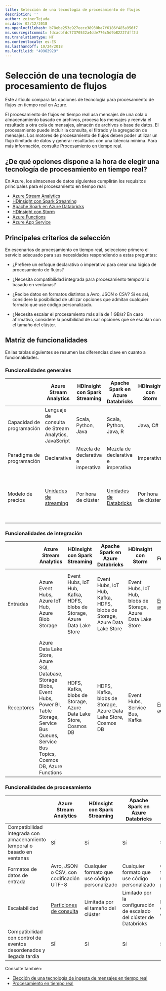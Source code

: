 ```yaml
---
title: Selección de una tecnología de procesamiento de flujos
description: ''
author: zoinerTejada
ms:date: 02/12/2018
ms.openlocfilehash: b78ebe253e927eece38930ba7f6186f485a956f7
ms.sourcegitcommit: fdcacbfdc77370532a4dde776c5d9b82227dff2d
ms.translationtype: HT
ms.contentlocale: es-ES
ms.lasthandoff: 10/24/2018
ms.locfileid: "49962929"
---
```

# <a name="choosing-a-stream-processing-technology-in-azure"></a>Selección de una tecnología de procesamiento de flujos

Este artículo compara las opciones de tecnología para procesamiento de flujos en tiempo real en Azure.

El procesamiento de flujos en tiempo real usa mensajes de una cola o almacenamiento basado en archivos, procesa los mensajes y reenvía el resultado a otra cola de mensajes, almacén de archivos o base de datos. El procesamiento puede incluir la consulta, el filtrado y la agregación de mensajes. Los motores de procesamiento de flujos deben poder utilizar un flujo ilimitado de datos y generar resultados con una latencia mínima. Para más información, consulte [Procesamiento en tiempo real](../big-data/real-time-processing.md).

## <a name="what-are-your-options-when-choosing-a-technology-for-real-time-processing"></a>¿De qué opciones dispone a la hora de elegir una tecnología de procesamiento en tiempo real?
En Azure, los almacenes de datos siguientes cumplirán los requisitos principales para el procesamiento en tiempo real:
- [Azure Stream Analytics](/azure/stream-analytics/)
- [HDInsight con Spark Streaming](/azure/hdinsight/spark/apache-spark-streaming-overview)
- [Apache Spark en Azure Databricks](/azure/azure-databricks/)
- [HDInsight con Storm](/azure/hdinsight/storm/apache-storm-overview)
- [Azure Functions](/azure/azure-functions/functions-overview)
- [Azure App Service](/azure/app-service/web-sites-create-web-jobs)

## <a name="key-selection-criteria"></a>Principales criterios de selección

En escenarios de procesamiento en tiempo real, seleccione primero el servicio adecuado para sus necesidades respondiendo a estas preguntas:

- ¿Prefiere un enfoque declarativo o imperativo para crear una lógica de procesamiento de flujos?

- ¿Necesita compatibilidad integrada para procesamiento temporal o basado en ventanas?

- ¿Recibe datos en formatos distintos a Avro, JSON o CSV? Si es así, considere la posibilidad de utilizar opciones que admitan cualquier formato que use código personalizado.

- ¿Necesita escalar el procesamiento más allá de 1 GB/s? En caso afirmativo, considere la posibilidad de usar opciones que se escalan con el tamaño del clúster. 

## <a name="capability-matrix"></a>Matriz de funcionalidades

En las tablas siguientes se resumen las diferencias clave en cuanto a funcionalidades. 

### <a name="general-capabilities"></a>Funcionalidades generales

| | Azure Stream Analytics | HDInsight con Spark Streaming | Apache Spark en Azure Databricks | HDInsight con Storm | Azure Functions | Azure App Service WebJobs |
| --- | --- | --- | --- | --- | --- | --- | 
| Capacidad de programación | Lenguaje de consulta de Stream Analytics, JavaScript | Scala, Python, Java | Scala, Python, Java, R | Java, C# | C#, F#, Node.js | C#, Node.js, PHP, Java, Python |
| Paradigma de programación | Declarativa | Mezcla de declarativa e imperativa | Mezcla de declarativa e imperativa | Imperativa | Imperativa | Imperativa |    
| Modelo de precios | [Unidades de streaming](https://azure.microsoft.com/pricing/details/stream-analytics/) | Por hora de clúster | [Unidades de Databricks](https://azure.microsoft.com/pricing/details/databricks/) | Por hora de clúster | Por ejecución de funciones y consumo de recursos | Por hora de plan de App Service |  

### <a name="integration-capabilities"></a>Funcionalidades de integración

| | Azure Stream Analytics | HDInsight con Spark Streaming | Apache Spark en Azure Databricks | HDInsight con Storm | Azure Functions | Azure App Service WebJobs |
| --- | --- | --- | --- | --- | --- | --- | 
| Entradas | Azure Event Hubs, Azure IoT Hub, Azure Blob Storage  | Event Hubs, IoT Hub, Kafka, HDFS, blobs de Storage, Azure Data Lake Store  | Event Hubs, IoT Hub, Kafka, HDFS, blobs de Storage, Azure Data Lake Store  | Event Hubs, IoT Hub, blobs de Storage, Azure Data Lake Store  | [Enlaces admitidos](/azure/azure-functions/functions-triggers-bindings#supported-bindings) | Service Bus, colas de Storage, blobs de Storage, Event Hubs, WebHooks, Cosmos DB, Files |
| Receptores |  Azure Data Lake Store, Azure SQL Database, Storage Blobs, Event Hubs, Power BI, Table Storage, Service Bus Queues, Service Bus Topics, Cosmos DB, Azure Functions  | HDFS, Kafka, blobs de Storage, Azure Data Lake Store, Cosmos DB | HDFS, Kafka, blobs de Storage, Azure Data Lake Store, Cosmos DB | Event Hubs, Service Bus, Kafka | [Enlaces admitidos](/azure/azure-functions/functions-triggers-bindings#supported-bindings) | Service Bus, colas de Storage, blobs de Storage, Event Hubs, WebHooks, Cosmos DB, Files | 

### <a name="processing-capabilities"></a>Funcionalidades de procesamiento

| | Azure Stream Analytics | HDInsight con Spark Streaming | Apache Spark en Azure Databricks | HDInsight con Storm | Azure Functions | Azure App Service WebJobs |
| --- | --- | --- | --- | --- | --- | --- | 
| Compatibilidad integrada con almacenamiento temporal o basado en ventanas | SÍ | Sí | Sí | SÍ | No | Sin  |
| Formatos de datos de entrada | Avro, JSON o CSV, con codificación UTF-8 | Cualquier formato que use código personalizado | Cualquier formato que use código personalizado | Cualquier formato que use código personalizado | Cualquier formato que use código personalizado | Cualquier formato que use código personalizado |
| Escalabilidad | [Particiones de consulta](/azure/stream-analytics/stream-analytics-parallelization) | Limitada por el tamaño del clúster | Limitado por la configuración de escalado del clúster de Databricks | Limitada por el tamaño del clúster | Hasta 200 instancias de aplicación de función procesándose en paralelo | Limitada por la capacidad del plan de App Service | 
| Compatibilidad con control de eventos desordenados y llegada tardía | SÍ | Sí | Sí | SÍ | No | Sin  |

Consulte también:

- [Elección de una tecnología de ingesta de mensajes en tiempo real](./real-time-ingestion.md)
- [Procesamiento en tiempo real](../big-data/real-time-processing.md)
